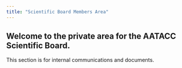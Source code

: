 ```yaml
---
title: "Scientific Board Members Area"
---
```


## Welcome to the private area for the AATACC Scientific Board.

This section is for internal communications and documents.

